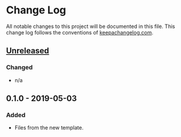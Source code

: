# Change Log

All notable changes to this project will be documented in this file. This change log follows the conventions of [keepachangelog.com](http://keepachangelog.com/).

## [Unreleased]

### Changed

- n/a

## 0.1.0 - 2019-05-03

### Added

- Files from the new template.

[unreleased]: https://github.com/your-name/task-tracker/compare/0.1.1...HEAD
[0.1.1]: https://github.com/your-name/task-tracker/compare/0.1.0...0.1.1
